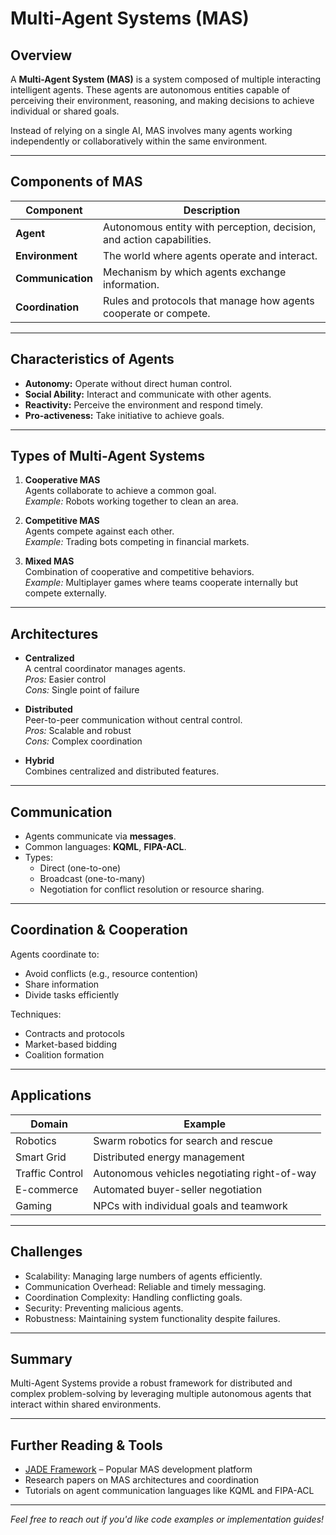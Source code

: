 # Multi-Agent Systems (MAS)

## Overview

A **Multi-Agent System (MAS)** is a system composed of multiple interacting intelligent agents. These agents are autonomous entities capable of perceiving their environment, reasoning, and making decisions to achieve individual or shared goals.

Instead of relying on a single AI, MAS involves many agents working independently or collaboratively within the same environment.

---

## Components of MAS

| Component       | Description                                           |
|-----------------|-------------------------------------------------------|
| **Agent**       | Autonomous entity with perception, decision, and action capabilities. |
| **Environment** | The world where agents operate and interact.          |
| **Communication** | Mechanism by which agents exchange information.      |
| **Coordination** | Rules and protocols that manage how agents cooperate or compete. |

---

## Characteristics of Agents

- **Autonomy:** Operate without direct human control.
- **Social Ability:** Interact and communicate with other agents.
- **Reactivity:** Perceive the environment and respond timely.
- **Pro-activeness:** Take initiative to achieve goals.

---

## Types of Multi-Agent Systems

1. **Cooperative MAS**  
   Agents collaborate to achieve a common goal.  
   *Example:* Robots working together to clean an area.

2. **Competitive MAS**  
   Agents compete against each other.  
   *Example:* Trading bots competing in financial markets.

3. **Mixed MAS**  
   Combination of cooperative and competitive behaviors.  
   *Example:* Multiplayer games where teams cooperate internally but compete externally.

---

## Architectures

- **Centralized**  
  A central coordinator manages agents.  
  *Pros:* Easier control  
  *Cons:* Single point of failure

- **Distributed**  
  Peer-to-peer communication without central control.  
  *Pros:* Scalable and robust  
  *Cons:* Complex coordination

- **Hybrid**  
  Combines centralized and distributed features.

---

## Communication

- Agents communicate via **messages**.
- Common languages: **KQML**, **FIPA-ACL**.
- Types:
  - Direct (one-to-one)
  - Broadcast (one-to-many)
  - Negotiation for conflict resolution or resource sharing.

---

## Coordination & Cooperation

Agents coordinate to:
- Avoid conflicts (e.g., resource contention)
- Share information
- Divide tasks efficiently

Techniques:
- Contracts and protocols
- Market-based bidding
- Coalition formation

---

## Applications

| Domain         | Example                                               |
|----------------|-------------------------------------------------------|
| Robotics       | Swarm robotics for search and rescue                  |
| Smart Grid     | Distributed energy management                          |
| Traffic Control| Autonomous vehicles negotiating right-of-way          |
| E-commerce     | Automated buyer-seller negotiation                     |
| Gaming         | NPCs with individual goals and teamwork                |

---

## Challenges

- Scalability: Managing large numbers of agents efficiently.
- Communication Overhead: Reliable and timely messaging.
- Coordination Complexity: Handling conflicting goals.
- Security: Preventing malicious agents.
- Robustness: Maintaining system functionality despite failures.

---

## Summary

Multi-Agent Systems provide a robust framework for distributed and complex problem-solving by leveraging multiple autonomous agents that interact within shared environments.

---

## Further Reading & Tools

- [JADE Framework](http://jade.tilab.com/) – Popular MAS development platform
- Research papers on MAS architectures and coordination
- Tutorials on agent communication languages like KQML and FIPA-ACL

---

*Feel free to reach out if you'd like code examples or implementation guides!*

